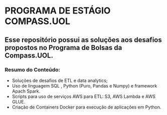 # PROGRAMA DE ESTÁGIO COMPASS.UOL

## Esse repositório possui as soluções aos desafios propostos no Programa de Bolsas da Compass.UOL.

### Resumo do Conteúdo:

* Soluções de desafios de ETL e data analytics;
* Uso de linguagem SQL , Python (Puro, Pandas e Numpy) e framework Apach Spark.
* Scripts para uso de serviços AWS para ETL: S3, AWS Lambda e AWS GLUE.
* Criação de Containers Docker para execução de aplicações em Python.